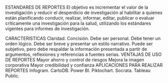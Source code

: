 ESTANDARES DE REPORTES
El objetivo es incrementar el valor de la investigación y reducir el desperdicio de investigación al habilitar a quienes están planificando conducir, realizar, informar, editar, publicar o evaluar críticamente una investigación para la salud, utilizando los estándares vigentes para informes de investigación.

CARACTERISTICAS
Claridad.
Concisión.
Debe ser personal.
Debe tener un orden lógico.
Debe ser breve y presentar un estilo narrativo.
Puede ser subjetivo, pero debe respaldar la información presentada a partir de argumentos, reflexiones y referencias a fuentes serias.
VENTAJAS DE USO DE REPORTES
Mayor ahorro y control de riesgos
Mejora la imagen corporativa
Mayor credibilidad y confianza
APLICACIONES PARA REALIZAR REPORTES
Infogram.
CartoDB.
Power BI.
Piktochart.
Socrata.
Tableau Public.
